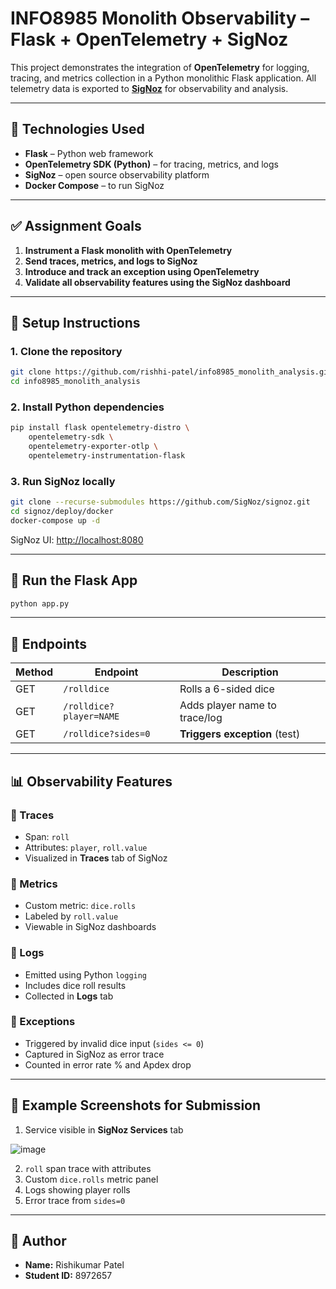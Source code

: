 # INFO8985 Monolith Observability – Flask + OpenTelemetry + SigNoz

This project demonstrates the integration of **OpenTelemetry** for logging, tracing, and metrics collection in a Python monolithic Flask application. All telemetry data is exported to **[SigNoz](https://github.com/SigNoz/signoz)** for observability and analysis.

---

## 🧰 Technologies Used

- **Flask** – Python web framework
- **OpenTelemetry SDK (Python)** – for tracing, metrics, and logs
- **SigNoz** – open source observability platform
- **Docker Compose** – to run SigNoz

---

## ✅ Assignment Goals

1. **Instrument a Flask monolith with OpenTelemetry**
2. **Send traces, metrics, and logs to SigNoz**
3. **Introduce and track an exception using OpenTelemetry**
4. **Validate all observability features using the SigNoz dashboard**

---

## 🔧 Setup Instructions

### 1. Clone the repository

```bash
git clone https://github.com/rishhi-patel/info8985_monolith_analysis.git
cd info8985_monolith_analysis
```

### 2. Install Python dependencies

```bash
pip install flask opentelemetry-distro \
    opentelemetry-sdk \
    opentelemetry-exporter-otlp \
    opentelemetry-instrumentation-flask
```

### 3. Run SigNoz locally

```bash
git clone --recurse-submodules https://github.com/SigNoz/signoz.git
cd signoz/deploy/docker
docker-compose up -d
```

SigNoz UI: [http://localhost:8080](http://localhost:8080)

---

## 🚀 Run the Flask App

```bash
python app.py
```

---

## 🔎 Endpoints

| Method | Endpoint                | Description                   |
| ------ | ----------------------- | ----------------------------- |
| GET    | `/rolldice`             | Rolls a 6-sided dice          |
| GET    | `/rolldice?player=NAME` | Adds player name to trace/log |
| GET    | `/rolldice?sides=0`     | **Triggers exception** (test) |

---

## 📊 Observability Features

### 🔹 Traces

- Span: `roll`
- Attributes: `player`, `roll.value`
- Visualized in **Traces** tab of SigNoz

### 🔹 Metrics

- Custom metric: `dice.rolls`
- Labeled by `roll.value`
- Viewable in SigNoz dashboards

### 🔹 Logs

- Emitted using Python `logging`
- Includes dice roll results
- Collected in **Logs** tab

### 🔹 Exceptions

- Triggered by invalid dice input (`sides <= 0`)
- Captured in SigNoz as error trace
- Counted in error rate % and Apdex drop

---

## 📎 Example Screenshots for Submission

1. Service visible in **SigNoz Services** tab

 ![image](https://github.com/user-attachments/assets/43872586-e7e8-4dfd-94df-11247fd00051)

2. `roll` span trace with attributes
3. Custom `dice.rolls` metric panel
4. Logs showing player rolls
5. Error trace from `sides=0`

---

## 📌 Author

- **Name:** Rishikumar Patel
- **Student ID:** 8972657
